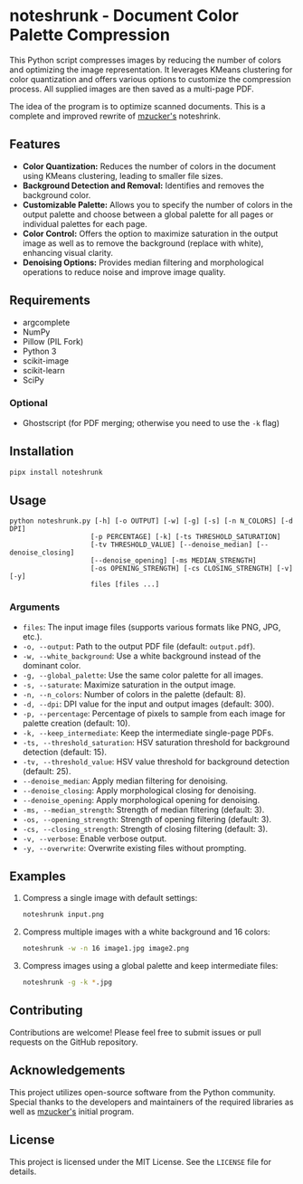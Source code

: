 # noteshrunk - Document Color Palette Compression

This Python script compresses images by reducing the number of colors and optimizing the image representation.
It leverages KMeans clustering for color quantization and offers various options to customize the compression process.
All supplied images are then saved as a multi-page PDF.

The idea of the program is to optimize scanned documents.
This is a complete and improved rewrite of [mzucker's](https://github.com/mzucker/noteshrink) noteshrink.

## Features

* **Color Quantization:** Reduces the number of colors in the document using KMeans clustering, leading to smaller file sizes.
* **Background Detection and Removal:** Identifies and removes the background color.
* **Customizable Palette:** Allows you to specify the number of colors in the output palette and choose between a global palette for all pages or individual palettes for each page.
* **Color Control:** Offers the option to maximize saturation in the output image as well as to remove the background (replace with white), enhancing visual clarity.
* **Denoising Options:** Provides median filtering and morphological operations to reduce noise and improve image quality.

## Requirements

- argcomplete
- NumPy
- Pillow (PIL Fork)
- Python 3
- scikit-image
- scikit-learn
- SciPy

### Optional

- Ghostscript (for PDF merging; otherwise you need to use the `-k` flag)

## Installation

```bash
pipx install noteshrunk
```

## Usage

```
python noteshrunk.py [-h] [-o OUTPUT] [-w] [-g] [-s] [-n N_COLORS] [-d DPI]
                    [-p PERCENTAGE] [-k] [-ts THRESHOLD_SATURATION]
                    [-tv THRESHOLD_VALUE] [--denoise_median] [--denoise_closing]
                    [--denoise_opening] [-ms MEDIAN_STRENGTH]
                    [-os OPENING_STRENGTH] [-cs CLOSING_STRENGTH] [-v] [-y]
                    files [files ...]
```

### Arguments

*   `files`: The input image files (supports various formats like PNG, JPG, etc.).
*   `-o, --output`: Path to the output PDF file (default: `output.pdf`).
*   `-w, --white_background`: Use a white background instead of the dominant color.
*   `-g, --global_palette`: Use the same color palette for all images.
*   `-s, --saturate`: Maximize saturation in the output image.
*   `-n, --n_colors`: Number of colors in the palette (default: 8).
*   `-d, --dpi`: DPI value for the input and output images (default: 300).
*   `-p, --percentage`: Percentage of pixels to sample from each image for palette creation (default: 10).
*   `-k, --keep_intermediate`: Keep the intermediate single-page PDFs.
*   `-ts, --threshold_saturation`: HSV saturation threshold for background detection (default: 15).
*   `-tv, --threshold_value`: HSV value threshold for background detection (default: 25).
*   `--denoise_median`: Apply median filtering for denoising.
*   `--denoise_closing`: Apply morphological closing for denoising.
*   `--denoise_opening`: Apply morphological opening for denoising.
*   `-ms, --median_strength`: Strength of median filtering (default: 3).
*   `-os, --opening_strength`: Strength of opening filtering (default: 3).
*   `-cs, --closing_strength`: Strength of closing filtering (default: 3).
*   `-v, --verbose`: Enable verbose output.
*   `-y, --overwrite`: Overwrite existing files without prompting.

## Examples

1.  Compress a single image with default settings:

    ```bash
    noteshrunk input.png
    ```

2.  Compress multiple images with a white background and 16 colors:

    ```bash
    noteshrunk -w -n 16 image1.jpg image2.png
    ```

3.  Compress images using a global palette and keep intermediate files:
    ```bash
    noteshrunk -g -k *.jpg
    ```

## Contributing

Contributions are welcome! Please feel free to submit issues or pull requests on the GitHub repository.

## Acknowledgements

This project utilizes open-source software from the Python community.
Special thanks to the developers and maintainers of the required libraries as well as [mzucker's](https://github.com/mzucker/noteshrink) initial program.

## License

This project is licensed under the MIT License. See the `LICENSE` file for details.
